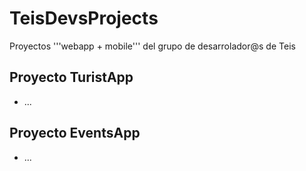 # TeisDevsProjects
Proyectos '''webapp + mobile''' del grupo de desarrolador@s de Teis



## Proyecto TuristApp
* ...

## Proyecto EventsApp
* ...
